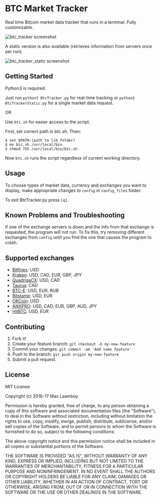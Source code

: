 # BTC Market Tracker

Real time Bitcoin market data tracker that runs in a terminal. Fully customizable.

![btc_tracker screenshot](http://i68.tinypic.com/8zk17t.png)

A static version is also available (retrieves information from servers once per run).

![btc_tracker_static screenshot](http://i68.tinypic.com/2mzfeoj.png)
## Getting Started
Python3 is required.

Just run `python3 BtcTracker.py` for real-time tracking or `python3 BtcTrackerStatic.py` for a single market data request.

OR

Use `btc.sh` for easier access to the script:

First, set correct path in btc.sh. Then:

````
$ set $PATH:(path to lib folder)
$ mv btc.sh /usr/local/bin
$ chmod 755 /usr/local/bin/btc.sh
````
Now `btc.sh` runs the script regardless of current working directory.

## Usage

To choose types of market data, currency and exchanges you want to display, make appropriate changes to `config` in `config_files` folder.

To exit BtcTracker.py press `[q]`.

## Known Problems and Troubleshooting

If one of the exchange servers is down and the info from that exchange is requested, the program will not run. To fix this, try removing different exchanges from `config` until you find the one that causes the program to crash.

## Supported exchanges

- [Bitfinex](https://www.bitfinex.com/): USD
- [Kraken](https://www.kraken.com/): USD, CAD, EUR, GBP, JPY
- [QuadrigaCX](https://www.quadrigacx.com/): USD, CAD
- [Taurus](https://www.taurusexchange.com/): CAD
- [BTC-E](https://btc-e.com/): USD, EUR, RUB
- [Bitstamp](https://www.bitstamp.net/): USD, EUR
- [OKCoin](https://www.okcoin.com/): USD
- [ANXPRO](https://anxpro.com/): USD, CAD, EUR, GBP, AUD, JPY
- [HitBTC](https://hitbtc.com/): USD, EUR

## Contributing
1. Fork it!
2. Create your feature branch: `git checkout -b my-new-feature`
3. Commit your changes: `git commit -am 'Add some feature'`
4. Push to the branch: `git push origin my-new-feature`
5. Submit a pull request.

## License

MIT License

Copyright (c) 2016-17 Max Lawnboy

Permission is hereby granted, free of charge, to any person obtaining a copy
of this software and associated documentation files (the "Software"), to deal
in the Software without restriction, including without limitation the rights
to use, copy, modify, merge, publish, distribute, sublicense, and/or sell
copies of the Software, and to permit persons to whom the Software is
furnished to do so, subject to the following conditions:

The above copyright notice and this permission notice shall be included in all
copies or substantial portions of the Software.

THE SOFTWARE IS PROVIDED "AS IS", WITHOUT WARRANTY OF ANY KIND, EXPRESS OR
IMPLIED, INCLUDING BUT NOT LIMITED TO THE WARRANTIES OF MERCHANTABILITY,
FITNESS FOR A PARTICULAR PURPOSE AND NONINFRINGEMENT. IN NO EVENT SHALL THE
AUTHORS OR COPYRIGHT HOLDERS BE LIABLE FOR ANY CLAIM, DAMAGES OR OTHER
LIABILITY, WHETHER IN AN ACTION OF CONTRACT, TORT OR OTHERWISE, ARISING FROM,
OUT OF OR IN CONNECTION WITH THE SOFTWARE OR THE USE OR OTHER DEALINGS IN THE
SOFTWARE.
